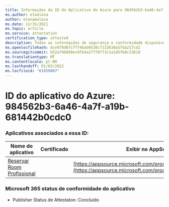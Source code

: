 ```yaml
---
title: Informações da ID do Aplicativo do Azure para 984562b3-6a46-4a7f-a19b-681442b0cdc0
ms.author: elmalova
author: elenamalova
ms.date: 12/31/2021
ms.topic: article
ms.service: attestation
certification_type: attested
description: Todas as informações de segurança e conformidade disponíveis para 984562b3-6a46-4a7f-a19b-681442b0cdc0.
ms.openlocfilehash: dce979d87cff74bab0530cf132638a5fda217cd2
ms.sourcegitcommit: b52a796899ec9fb4a27778773c1a1d5fb0c33610
ms.translationtype: MT
ms.contentlocale: pt-BR
ms.lasthandoff: 01/03/2022
ms.locfileid: "61659807"
---
```

# <a name="azure-app-id-984562b3-6a46-4a7f-a19b-681442b0cdc0"></a>ID do aplicativo do Azure: 984562b3-6a46-4a7f-a19b-681442b0cdc0


### <a name="apps-associated-with-this-id"></a>Aplicativos associados a essa ID:
| **Nome do aplicativo** | **Certificado** | **Exibir no AppSource** |
|--------------|---------------|-----------------------|
| [Reservar Room Profissional](https://docs.microsoft.com/microsoft-365-app-certification/forward/WA200003337) |  | [https://appsource.microsoft.com/product/office/WA200003337](https://appsource.microsoft.com/product/office/WA200003337) |

### <a name="microsoft-365-app-compliance-status"></a>Microsoft 365 status de conformidade do aplicativo
- Publisher Status de Attestaton: Concluído
